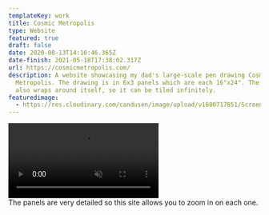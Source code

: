 ```yaml
---
templateKey: work
title: Cosmic Metropolis
type: Website
featured: true
draft: false
date: 2020-08-13T14:16:46.365Z
date-finish: 2021-05-18T17:38:02.317Z
url: https://cosmicmetropolis.com/
description: A website showcasing my dad's large-scale pen drawing Cosmic
  Metropolis. The drawing is in 6x3 panels which are each 16"x24". The image
  also wraps around itself, so it can be tiled infinitely.
featuredimage:
  - https://res.cloudinary.com/candusen/image/upload/v1600717851/Screen_Shot_2020-09-21_at_3.50.24_PM_gcu43c.png
---
```

<div class='caption-container video-caption'><div className="mobile-video-cover">
    <video playsinline autoplay muted loop src=https://res.cloudinary.com/candusen/video/upload/v1621359609/cosmic-vid_tfxfxl.mp4></video></div>
  <div class='caption'>The panels are very detailed so this site allows you to zoom in on each one.</div></div>

